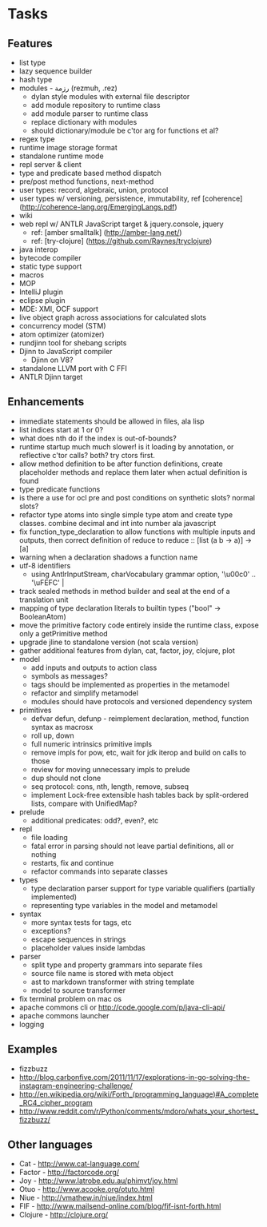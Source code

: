# Tasks

## Features

- list type
- lazy sequence builder
- hash type
- modules - رزمة (rezmuh, .rez)
  - dylan style modules with external file descriptor
  - add module repository to runtime class
  - add module parser to runtime class
  - replace dictionary with modules
  - should dictionary/module be c'tor arg for functions et al?
- regex type
- runtime image storage format
- standalone runtime mode
- repl server & client
- type and predicate based method dispatch
- pre/post method functions, next-method
- user types: record, algebraic, union, protocol
- user types w/ versioning, persistence, immutability, ref [coherence] (http://coherence-lang.org/EmergingLangs.pdf)
- wiki
- web repl w/ ANTLR JavaScript target & jquery.console, jquery
  - ref: [amber smalltalk] (http://amber-lang.net/)
  - ref: [try-clojure] (https://github.com/Raynes/tryclojure)
- java interop
- bytecode compiler
- static type support
- macros
- MOP
- IntelliJ plugin
- eclipse plugin
- MDE: XMI, OCF support
- live object graph across associations for calculated slots
- concurrency model (STM)
- atom optimizer (atomizer)
- rundjinn tool for shebang scripts
- Djinn to JavaScript compiler
  - Djinn on V8?
- standalone LLVM port with C FFI
- ANTLR Djinn target

## Enhancements

- immediate statements should be allowed in files, ala lisp
- list indices start at 1 or 0?
- what does nth do if the index is out-of-bounds?
- runtime startup much much slower! is it loading by annotation, or reflective c'tor calls? both? try ctors first.
- allow method definition to be after function definitions, create placeholder methods and replace them later when actual definition is found
- type predicate functions
- is there a use for ocl pre and post conditions on synthetic slots? normal slots?
- refactor type atoms into single simple type atom and create type classes.  combine decimal and int into number ala javascript
- fix function_type_declaration to allow functions with multiple inputs and outputs, then correct definition of reduce to reduce :: [list<a> (a b -> a)] -> [a]
- warning when a declaration shadows a function name
- utf-8 identifiers
  - using AntlrInputStream, charVocabulary grammar option, '\u00c0' .. '\uFEFC' | <ascii range>
- track sealed methods in method builder and seal at the end of a translation unit
- mapping of type declaration literals to builtin types ("bool" -> BooleanAtom)
- move the primitive factory code entirely inside the runtime class, expose only a getPrimitive method
- upgrade jline to standalone version (not scala version)
- gather additional features from dylan, cat, factor, joy, clojure, plot
- model
  - add inputs and outputs to action class
  - symbols as messages?
  - tags should be implemented as properties in the metamodel
  - refactor and simplify metamodel
  - modules should have protocols and versioned dependency system
- primitives
  - defvar defun, defunp - reimplement declaration, method, function syntax as macrosx
  - roll up, down
  - full numeric intrinsics primitive impls
  - remove impls for pow, etc, wait for jdk iterop and build on calls to those
  - review for moving unnecessary impls to prelude
  - dup should not clone
  - seq protocol: cons, nth, length, remove, subseq
  - implement Lock-free extensible hash tables back by split-ordered lists, compare with UnifiedMap?
- prelude
  - additional predicates: odd?, even?, etc
- repl
  - file loading
  - fatal error in parsing should not leave partial definitions, all or nothing
  - restarts, fix and continue
  - refactor commands into separate classes
- types
  - type declaration parser support for type variable qualifiers (partially implemented)
  - representing type variables in the model and metamodel
- syntax
  - more syntax tests for tags, etc
  - exceptions?
  - escape sequences in strings
  - placeholder values inside lambdas
- parser
  - split type and property grammars into separate files
  - source file name is stored with meta object
  - ast to markdown transformer with string template
  - model to source transformer
- fix terminal problem on mac os
- apache commons cli or http://code.google.com/p/java-cli-api/
- apache commons launcher
- logging

## Examples

- fizzbuzz
- http://blog.carbonfive.com/2011/11/17/explorations-in-go-solving-the-instagram-engineering-challenge/
- http://en.wikipedia.org/wiki/Forth_(programming_language)#A_complete_RC4_cipher_program
- http://www.reddit.com/r/Python/comments/mdoro/whats_your_shortest_fizzbuzz/

## Other languages

- Cat - http://www.cat-language.com/
- Factor - http://factorcode.org/
- Joy - http://www.latrobe.edu.au/phimvt/joy.html
- Otuo - http://www.acooke.org/otuto.html
- Niue - http://vmathew.in/niue/index.html
- FIF - http://www.mailsend-online.com/blog/fif-isnt-forth.html
- Clojure - http://clojure.org/

